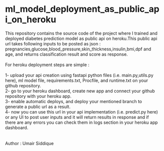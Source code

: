 # ml_model_deployment_as_public_api_on_heroku
This repository contains the source code of the project where I trained and deployed diabetes prediction model as public api on heroku.This public api url takes following inputs to be posted as json : pregnancies,glucose,blood_pressure,skin_thickness,insulin,bmi,dpf and age, and returns classification result and score as response. 
<br>
<br>
For heroku deployment steps are simple : 
<br>
<br>
1- upload your api creation using fastapi python files (i.e. main.py,utils.py here), ml model file, requirements.txt, Procfile, and runtime.txt on your github repository.
<br>
2- go to your heroku dashboard, create new app and connect your github repository with your heroku app.
<br>
3- enable automatic deploys, and deploy your mentioned branch to generate a public url as a result.
<br>
4- now you can use this url in your api implementation (i.e. predict.py here) or any UI to post user inputs and it will return results in response and if there are any errors you can check them in logs section in your heroku app dashboard.
<br>
<br>
<br>
Author : Umair Siddique
